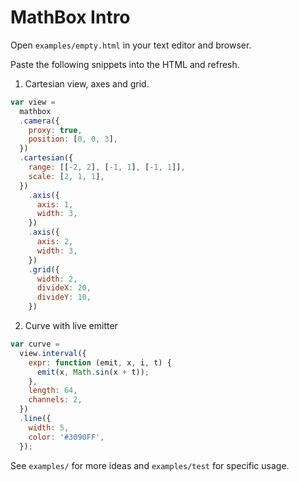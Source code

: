 # MathBox Intro

Open `examples/empty.html` in your text editor and browser.

Paste the following snippets into the HTML and refresh.

1) Cartesian view, axes and grid.

```javascript
var view =
  mathbox
  .camera({
    proxy: true,
    position: [0, 0, 3],
  })
  .cartesian({
    range: [[-2, 2], [-1, 1], [-1, 1]],
    scale: [2, 1, 1],
  })
    .axis({
      axis: 1,
      width: 3,
    })
    .axis({
      axis: 2,
      width: 3,
    })
    .grid({
      width: 2,  
      divideX: 20,
      divideY: 10,        
    })
```

2) Curve with live emitter

```javascript
var curve =
  view.interval({
    expr: function (emit, x, i, t) {
      emit(x, Math.sin(x + t));
    },
    length: 64,
    channels: 2,
  })
  .line({
    width: 5,
    color: '#3090FF',
  });
```

See `examples/` for more ideas and `examples/test` for specific usage.